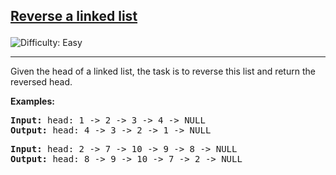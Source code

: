 <h2><a href="https://www.geeksforgeeks.org/problems/reverse-a-linked-list/1">Reverse a linked list

</a></h2> <img src='https://img.shields.io/badge/Difficulty-Easy-brightgreen' alt='Difficulty: Easy' /><hr>

<p>Given the head of a linked list, the task is to reverse this list and return the reversed head.</p>

<b>Examples:</b>

<pre>
<b>Input:</b> head: 1 -> 2 -> 3 -> 4 -> NULL
<b>Output:</b> head: 4 -> 3 -> 2 -> 1 -> NULL
</pre>

<pre>
<b>Input:</b> head: 2 -> 7 -> 10 -> 9 -> 8 -> NULL
<b>Output:</b> head: 8 -> 9 -> 10 -> 7 -> 2 -> NULL
</pre>







